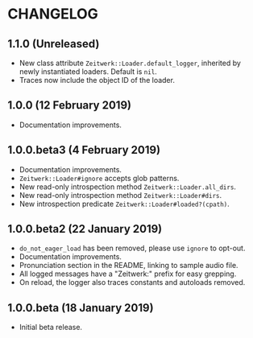 # CHANGELOG

## 1.1.0 (Unreleased)

* New class attribute `Zeitwerk::Loader.default_logger`, inherited by newly instantiated loaders. Default is `nil`.
* Traces now include the object ID of the loader.

## 1.0.0 (12 February 2019)

* Documentation improvements.

## 1.0.0.beta3 (4 February 2019)

* Documentation improvements.
* `Zeitwerk::Loader#ignore` accepts glob patterns.
* New read-only introspection method `Zeitwerk::Loader.all_dirs`.
* New read-only introspection method `Zeitwerk::Loader#dirs`.
* New introspection predicate `Zeitwerk::Loader#loaded?(cpath)`.

## 1.0.0.beta2 (22 January 2019)

* `do_not_eager_load` has been removed, please use `ignore` to opt-out.
* Documentation improvements.
* Pronunciation section in the README, linking to sample audio file.
* All logged messages have a "Zeitwerk:" prefix for easy grepping.
* On reload, the logger also traces constants and autoloads removed.

## 1.0.0.beta (18 January 2019)

* Initial beta release.
